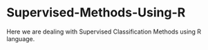 # Supervised-Methods-Using-R
Here we are dealing with Supervised Classification Methods using R language. 
